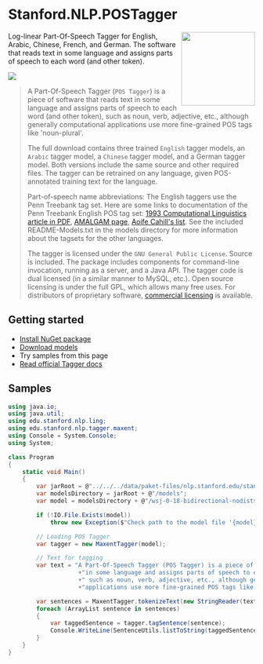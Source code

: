 # Stanford.NLP.POSTagger

<img align="right" width="150" src="images/logo.png">

Log-linear Part-Of-Speech Tagger for English, Arabic, Chinese, French, and German. The software that reads text in some language and assigns parts of speech to each word (and other token).

[![](https://buildstats.info/nuget/Stanford.NLP.POSTagger)](https://www.nuget.org/packages/Stanford.NLP.POSTagger/)


>A Part-Of-Speech Tagger (`POS Tagger`) is a piece of software that reads text in some language and assigns parts of speech to each word (and other token), such as noun, verb, adjective, etc., although generally computational applications use more fine-grained POS tags like 'noun-plural'.
>
>The full download contains three trained `English` tagger models, an `Arabic` tagger model, a `Chinese` tagger model, and a German tagger model. Both versions include the same source and other required files. The tagger can be retrained on any language, given POS-annotated training text for the language.
>
>Part-of-speech name abbreviations: The English taggers use the Penn Treebank tag set. Here are some links to documentation of the Penn Treebank English POS tag set: [1993 Computational Linguistics article in PDF](http://acl.ldc.upenn.edu/J/J93/J93-2004.pdf), [AMALGAM page](http://www.comp.leeds.ac.uk/amalgam/tagsets/upenn.html), [Aoife Cahill's list](http://www.computing.dcu.ie/~acahill/tagset.html). See the included README-Models.txt in the models directory for more information about the tagsets for the other languages.
>
>The tagger is licensed under the `GNU General Public License`. Source is included. The package includes components for
>command-line invocation, running as a server, and a Java API. The tagger code is dual licensed (in a similar manner to MySQL, etc.). Open source licensing is under the full GPL, which allows many free uses. For distributors of proprietary software, [commercial licensing](http://otlportal.stanford.edu/techfinder/technology/ID=26062) is available.

## Getting started

- [Install NuGet package](https://www.nuget.org/packages/Stanford.NLP.POSTagger/)
- [Download models](https://nlp.stanford.edu/software/stanford-tagger-4.2.0.zip)
- Try samples from this page
- [Read official Tagger docs](https://nlp.stanford.edu/software/tagger.html)

## Samples

```csharp
using java.io;
using java.util;
using edu.stanford.nlp.ling;
using edu.stanford.nlp.tagger.maxent;
using Console = System.Console;
using System;

class Program
{
    static void Main()
    {
        var jarRoot = @"../../../data/paket-files/nlp.stanford.edu/stanford-tagger-4.2.0";
        var modelsDirectory = jarRoot + @"/models";
        var model = modelsDirectory + @"/wsj-0-18-bidirectional-nodistsim.tagger";

        if (!IO.File.Exists(model))
            throw new Exception($"Check path to the model file '{model}'");

        // Loading POS Tagger
        var tagger = new MaxentTagger(model);

        // Text for tagging
        var text = "A Part-Of-Speech Tagger (POS Tagger) is a piece of software that reads text"
                    +"in some language and assigns parts of speech to each word (and other token),"
                    +" such as noun, verb, adjective, etc., although generally computational "
                    +"applications use more fine-grained POS tags like 'noun-plural'.";

        var sentences = MaxentTagger.tokenizeText(new StringReader(text)).toArray();
        foreach (ArrayList sentence in sentences)
        {
            var taggedSentence = tagger.tagSentence(sentence);
            Console.WriteLine(SentenceUtils.listToString(taggedSentence, false));
        }
    }
}
```